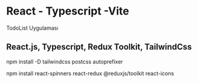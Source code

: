 # React - Typescript -Vite

TodoList Uygulaması

## React.js, Typescript, Redux Toolkit, TailwindCss

npm install -D tailwindcss postcss autoprefixer

npm install react-spinners react-redux @reduxjs/toolkit react-icons
